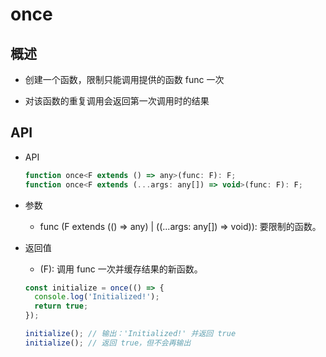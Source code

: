 # once

## 概述

+ 创建一个函数，限制只能调用提供的函数 func 一次

+ 对该函数的重复调用会返回第一次调用时的结果

## API

+ API

  ```js
  function once<F extends () => any>(func: F): F;
  function once<F extends (...args: any[]) => void>(func: F): F;
  ```

+ 参数

  + func (F extends (() => any) | ((...args: any[]) => void)): 要限制的函数。

+ 返回值

  + (F): 调用 func 一次并缓存结果的新函数。

  ```js
  const initialize = once(() => {
    console.log('Initialized!');
    return true;
  });

  initialize(); // 输出：'Initialized!' 并返回 true
  initialize(); // 返回 true，但不会再输出
  ```
